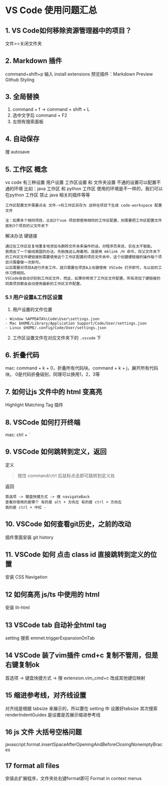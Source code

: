 # VS Code 使用问题汇总
## 1. VS Code如何移除资源管理器中的项目？
文件>>关闭文件夹

## 2. Markdown 插件
command+shift+p 输入 install extensions
预览插件：Markdown Preview Github Styling

## 3. 全局替换
1. command + f -> command + shift + L
2. 选中文字后 command + F2
3. 左侧有搜索面板

## 4. 自动保存
搜 autosave

## 5. 工作区 概念
vs code 有三种设置 用户设置 工作区设置 和 文件夹设置
不通的设置可以配置不通的环境
比如：java 工作区 和 python 工作区 使用的环境是不一样的，我们可以在python 工作区 禁止 java 相关的插件等等
```
工作区配置文件需要点击 文件->将工作区另存为 这样在项目下生成 code-workspace 配置文件  

注：如果多个相同项目，比如3个vue 项目想使用相同的工作区配置，则需要把工作区配置文件放到3个项目的父文件夹下
```

解决办法 硬链接
```
通过在工作区反复地重复地添加与删除文件夹来操作的话，对程序员来说，实在太不智能。
我想出了一个曲线救国的办法，先勉强这么用着吧。就是用 mklink /H 命令，将父文件夹下的工作区文件硬链接到需要使用这个工作区配置的项目文件夹中，这个创建硬链接的操作每个项目只需要做一次即可。
以后需要对项目A进行开发工作，就只需要在项目A上右键使用 VSCode 打开即可，与以前的工作习惯相同。
VSCode会自动识别到工作区文件，而且，如果你修改了工作区文件配置，所有添加了硬链接的同类项目都会自动使用最新的工作区文件配置。
```
### 5.1 用户设置&工作区设置
1. 用户设置的文件位置
```
- Window %APPDATA%\Code\User\settings.json
- Mac $HOME/Library/Application Support/Code/User/settings.json
- Linux $HOME/.config/Code/User/settings.json
```

2. 工作区设置文件在对应文件夹下的 `.vscode` 下

## 6. 折叠代码
mac: command + k + 0，折叠所有代码块。command + k + j，展开所有代码块。
0是代码折叠级别，同理可以换用1，2，3等

## 7. 如何让js 文件中的 html 变高亮
Highlight Matching Tag 插件

## 8. VSCode 如何打开终端
mac: ctrl + `

## 9. VSCode 如何跳转到定义，返回
定义
> 按住 command/ctrl 后鼠标点击即可跳转到定义处

返回
```
首选项 -> 键盘快捷方式 -> 搜 navigateBack 
查看你使用的是哪个 有的是 alt + 方向左 有的是 ctrl + 方向左
我的是 ctrl + 中杠 -
```
## 10. VSCode 如何查看git历史，之前的改动
插件里面安装 git history

## 11. VSCode 如何 点击 class id 直接跳转到定义的位置
安装 CSS Navigation

## 12 如何高亮 js/ts 中使用的 html
安装 lit-html

## 13 VSCode tab 自动补全html tag
setting 搜索 emmet.triggerExpansionOnTab

## 14 VSCode 装了vim插件 cmd+c 复制不管用，但是右键复制ok
首选项 -> 键盘快捷方式 -> 搜 extension.vim_cmd+c 改成其他键位映射

## 15 缩进参考线，对齐线设置
对齐线是根据 tabsize 来展示的，所以要在 setting 中 设置好tabsize 
其次搜索 renderIndentGuides 是设置是否展示缩进参考线

## 16 js 文件 大括号空格问题
javascript.format.insertSpaceAfterOpeningAndBeforeClosingNonemptyBraces

## 17 format all files
安装此扩展程序，文件夹处右键format即可
Format in context menus
